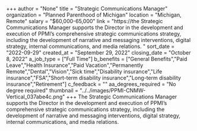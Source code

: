 +++
author = "None"
title = "Strategic Communications Manager"
organization = "Planned Parenthood of Michigan"
location = "Michigan, Remote"
salary = "$60,000-65,000"
link = "https://the Strategic Communications Manager supports the Director in the development and execution of PPMI’s comprehensive strategic communications strategy, including the development of narrative and messaging interventions, digital strategy, internal communications, and media relations. "
sort_date = "2022-09-29"
created_at = "September 29, 2022"
closing_date = "October 8, 2022"
a_job_type = ["Full Time"]
b_benefits = ["General Benefits","Paid Leave","Health Insurance","Paid Vacation","Permanently Remote","Dental","Vision","Sick time","Disability insurance","Life insurance","FSA","Short-term disability insurance","Long-term disability insurance","Retirement"]
c_feedback = ""
aa_degrees_required = "No degree required"
thumbnail = "../../images/PPMI-CNMW-Vertical_037abe4c.png"
+++
The Strategic Communications Manager supports the Director in the development and execution of PPMI’s comprehensive strategic communications strategy, including the development of narrative and messaging interventions, digital strategy, internal communications, and media relations. 